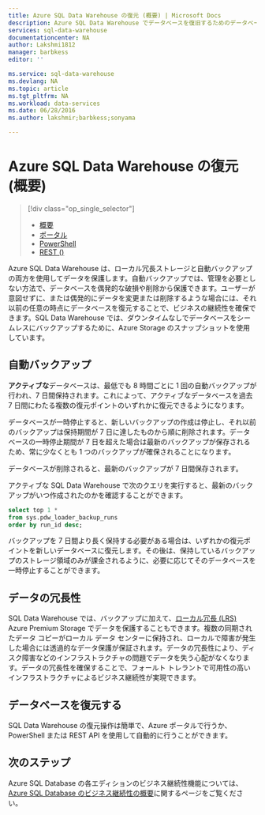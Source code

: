 ```yaml
---
title: Azure SQL Data Warehouse の復元 (概要) | Microsoft Docs
description: Azure SQL Data Warehouse でデータベースを復旧するためのデータベース復元オプションの概要。
services: sql-data-warehouse
documentationcenter: NA
author: Lakshmi1812
manager: barbkess
editor: ''

ms.service: sql-data-warehouse
ms.devlang: NA
ms.topic: article
ms.tgt_pltfrm: NA
ms.workload: data-services
ms.date: 06/28/2016
ms.author: lakshmir;barbkess;sonyama

---
```

# Azure SQL Data Warehouse の復元 (概要)
> [!div class="op_single_selector"]
> * [概要][概要]
> * [ポータル][ポータル]
> * [PowerShell][PowerShell]
> * [REST ()][REST ()]
> 
> 

Azure SQL Data Warehouse は、ローカル冗長ストレージと自動バックアップの両方を使用してデータを保護します。自動バックアップでは、管理を必要としない方法で、データベースを偶発的な破損や削除から保護できます。ユーザーが意図せずに、または偶発的にデータを変更または削除するような場合には、それ以前の任意の時点にデータベースを復元することで、ビジネスの継続性を確保できます。SQL Data Warehouse では、ダウンタイムなしでデータベースをシームレスにバックアップするために、Azure Storage のスナップショットを使用しています。

## 自動バックアップ
**アクティブな**データベースは、最低でも 8 時間ごとに 1 回の自動バックアップが行われ、7 日間保持されます。これによって、アクティブなデータベースを過去 7 日間にわたる複数の復元ポイントのいずれかに復元できるようになります。

データベースが一時停止すると、新しいバックアップの作成は停止し、それ以前のバックアップは保持期間が 7 日に達したものから順に削除されます。データベースの一時停止期間が 7 日を超えた場合は最新のバックアップが保存されるため、常に少なくとも 1 つのバックアップが確保されることになります。

データベースが削除されると、最新のバックアップが 7 日間保存されます。

アクティブな SQL Data Warehouse で次のクエリを実行すると、最新のバックアップがいつ作成されたのかを確認することができます。

```sql
select top 1 *
from sys.pdw_loader_backup_runs 
order by run_id desc;
```

バックアップを 7 日間より長く保持する必要がある場合は、いずれかの復元ポイントを新しいデータベースに復元します。その後は、保持しているバックアップのストレージ領域のみが課金されるように、必要に応じてそのデータベースを一時停止することができます。

## データの冗長性
SQL Data Warehouse では、バックアップに加えて、[ローカル冗長 (LRS)][ローカル冗長 (LRS)] Azure Premium Storage でデータを保護することもできます。複数の同期されたデータ コピーがローカル データ センターに保持され、ローカルで障害が発生した場合には透過的なデータ保護が保証されます。データの冗長性により、ディスク障害などのインフラストラクチャの問題でデータを失う心配がなくなります。データの冗長性を確保することで、フォールト トレラントで可用性の高いインフラストラクチャによるビジネス継続性が実現できます。

## データベースを復元する
SQL Data Warehouse の復元操作は簡単で、Azure ポータルで行うか、PowerShell または REST API を使用して自動的に行うことができます。

## 次のステップ
Azure SQL Database の各エディションのビジネス継続性機能については、[Azure SQL Database のビジネス継続性の概要][Azure SQL Database のビジネス継続性の概要]に関するページをご覧ください。

<!--Image references-->

<!--Article references-->
[Azure SQL Database のビジネス継続性の概要]: ./sql-database-business-continuity.md
[ローカル冗長 (LRS)]: ../storage/storage-redundancy.md
[概要]: ./sql-data-warehouse-restore-database-overview.md
[ポータル]: ./sql-data-warehouse-restore-database-portal.md
[PowerShell]: ./sql-data-warehouse-restore-database-powershell.md
[REST ()]: ./sql-data-warehouse-restore-database-rest-api.md

<!--MSDN references-->


<!--Other Web references-->

<!---HONumber=AcomDC_0824_2016-->